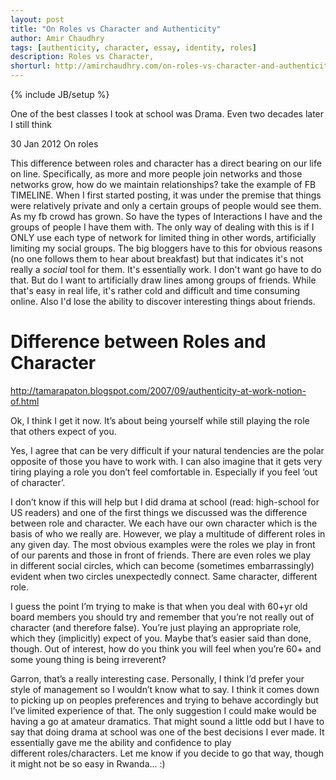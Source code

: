 ```yaml
---
layout: post
title: "On Roles vs Character and Authenticity"
author: Amir Chaudhry
tags: [authenticity, character, essay, identity, roles]
description: Roles vs Character, 
shorturl: http://amirchaudhry.com/on-roles-vs-character-and-authenticity
---
```

{% include JB/setup %}

One of the best classes I took at school was Drama.  Even two decades later I still think 




30 Jan 2012
On roles

This difference between roles and character has a direct bearing on our life on line. Specifically, as more and more people join networks and those networks grow, how do we maintain relationships?
take the example of FB TIMELINE. When I first started posting, it was under the premise that things were relatively private and only a certain groups of people would see them. As my fb crowd has grown. So have the types of Interactions I have and the groups of people I have them with.  The only way of dealing with this is if I ONLY use each type of network for limited thing in other words, artificially limiting my social groups. The big bloggers have to this for obvious reasons (no one follows them to hear about breakfast) but that indicates it's not really a *social* tool for them. It's essentially work. I don't want go have to do that.  But do I want to artificially draw lines among groups of friends. While that's easy in real life, it's rather cold and difficult and time consuming online. Also I'd lose the ability to discover interesting things about friends.






# Difference between Roles and Character

http://tamarapaton.blogspot.com/2007/09/authenticity-at-work-notion-of.html


Ok, I think I get it now. It’s about being yourself while still playing the role that others expect of you.

Yes, I agree that can be very difficult if your natural tendencies are the polar opposite of those you have to work with. I can also imagine that it gets very tiring playing a role you don’t feel comfortable in. Especially if you feel ‘out of character’.

I don’t know if this will help but I did drama at school (read: high-school for US readers) and one of the first things we discussed was the difference between role and character. We each have our own character which is the basis of who we really are. However, we play a multitude of different roles in any given day. The most obvious examples were the roles we play in front of our parents and those in front of friends. There are even roles we play in different social circles, which can become (sometimes embarrassingly) evident when two circles unexpectedly connect. Same character, different role.

I guess the point I’m trying to make is that when you deal with 60+yr old board members you should try and remember that you’re not really out of character (and therefore false). You’re just playing an appropriate role, which they (implicitly) expect of you. Maybe that’s easier said than done, though. Out of interest, how do you think you will feel when you’re 60+ and some young thing is being irreverent?

Garron, that’s a really interesting case. Personally, I think I’d prefer your style of management so I wouldn’t know what to say. I think it comes down to picking up on peoples preferences and trying to behave accordingly but I’ve limited experience of that. The only suggestion I could make would be having a go at amateur dramatics. That might sound a little odd but I have to say that doing drama at school was one of the best decisions I ever made. It essentially gave me the ability and confidence to play different roles/characters. Let me know if you decide to go that way, though it might not be so easy in Rwanda... :)


